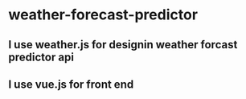 # weather-forecast-predictor
## I use weather.js for designin weather forcast predictor api
## I use vue.js for front end
